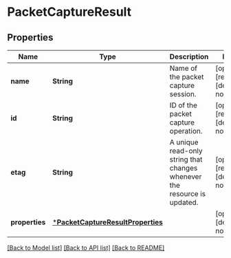 # PacketCaptureResult


## Properties
Name | Type | Description | Notes
------------ | ------------- | ------------- | -------------
**name** | **String** | Name of the packet capture session. | [optional] [readonly] [default to nothing]
**id** | **String** | ID of the packet capture operation. | [optional] [readonly] [default to nothing]
**etag** | **String** | A unique read-only string that changes whenever the resource is updated. | [optional] [readonly] [default to nothing]
**properties** | [***PacketCaptureResultProperties**](PacketCaptureResultProperties.md) |  | [optional] [default to nothing]


[[Back to Model list]](../README.md#models) [[Back to API list]](../README.md#api-endpoints) [[Back to README]](../README.md)


